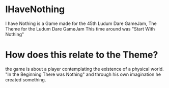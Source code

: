 # IHaveNothing
I have Nothing is a Game made for the 45th Ludum Dare GameJam, The Theme for the Ludum Dare GameJam This time around was "Start With Nothing"

# How does this relate to the Theme?
the game is about a player contemplating the existence of a physical world.
"In the Beginning There was Nothing" and through his own imagination he created something.
